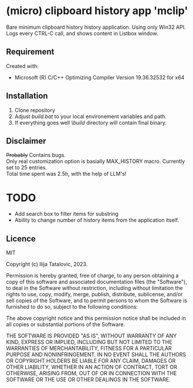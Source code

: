 # (micro) clipboard history app **'mclip'**
Bare minimum clipboard history history application. Using only Win32 API.  
Logs every CTRL-C call, and shows content in Listbox window.  

## Requirement
Created with:  
 - Microsoft (R) C/C++ Optimizing Compiler Version 19.36.32532 for x64

## Installation
1. Clone repository
2. Adjust *build.bat* to your local environement variables and path. 
4. If everything goes well *\build* directory will contain final binary.

## Disclaimer
~~Probably~~ Contains bugs.   
Only real customization option is basially MAX_HISTORY macro. Currently set to 25 entries.  
Total time spent was 2.5h, with the help of LLM's! 

# TODO 
- Add search box to filter items for substring
- Ability to change number of history items from the application itself.

## Licence
MIT 

Copyright (c) Ilija Tatalovic, 2023.

Permission is hereby granted, free of charge, to any person obtaining a copy
of this software and associated documentation files (the "Software"), to deal
in the Software without restriction, including without limitation the rights
to use, copy, modify, merge, publish, distribute, sublicense, and/or sell
copies of the Software, and to permit persons to whom the Software is
furnished to do so, subject to the following conditions:

The above copyright notice and this permission notice shall be included in all
copies or substantial portions of the Software.

THE SOFTWARE IS PROVIDED "AS IS", WITHOUT WARRANTY OF ANY KIND, EXPRESS OR
IMPLIED, INCLUDING BUT NOT LIMITED TO THE WARRANTIES OF MERCHANTABILITY,
FITNESS FOR A PARTICULAR PURPOSE AND NONINFRINGEMENT. IN NO EVENT SHALL THE
AUTHORS OR COPYRIGHT HOLDERS BE LIABLE FOR ANY CLAIM, DAMAGES OR OTHER
LIABILITY, WHETHER IN AN ACTION OF CONTRACT, TORT OR OTHERWISE, ARISING FROM,
OUT OF OR IN CONNECTION WITH THE SOFTWARE OR THE USE OR OTHER DEALINGS IN THE
SOFTWARE.

